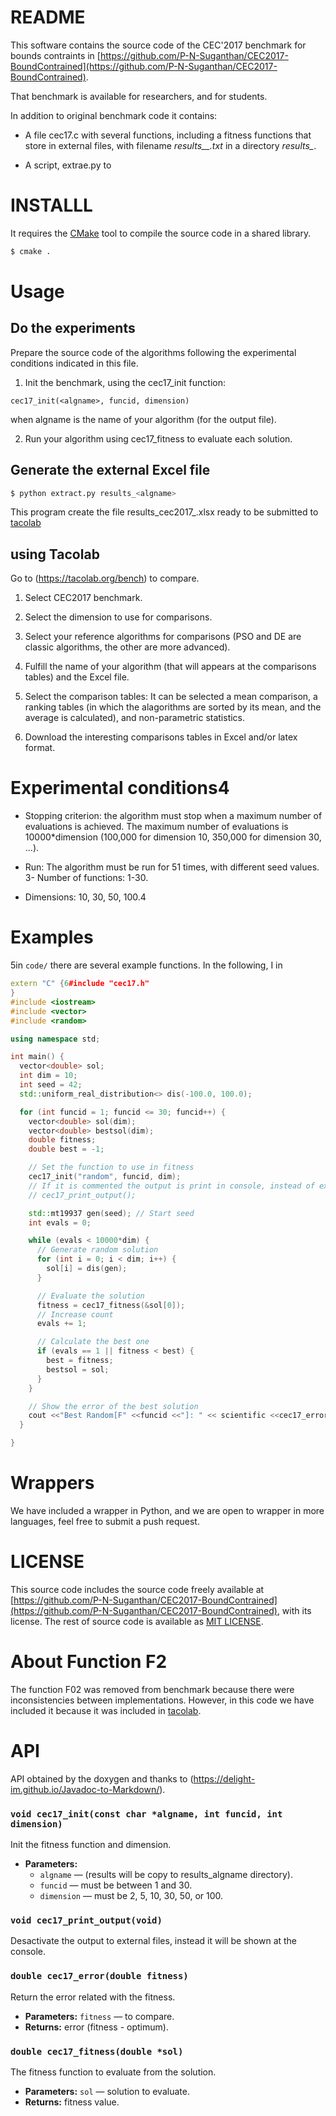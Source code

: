 # README

This software contains the source code of the CEC'2017 benchmark for bounds
contraints in 
[https://github.com/P-N-Suganthan/CEC2017-BoundContrained](https://github.com/P-N-Suganthan/CEC2017-BoundContrained). 

That benchmark is available for researchers, and for students.

In addition to original benchmark code it contains:

- A file cec17.c with several functions, including a fitness functions that
store in external files, with filename *results_<funcid>_<dimension>.txt* in a
directory *results_<algname>*.

- A script, extrae.py to 

# INSTALLL

It requires the [CMake](https://cmake.org/) tool to compile the source code in a shared library.

```sh
$ cmake .
```

# Usage

## Do the experiments

Prepare the source code of the algorithms following the experimental conditions
indicated in this file.

1. Init the benchmark, using the cec17_init function:

```cec17_init(<algname>, funcid, dimension)```

when algname is the name of your algorithm (for the output file).

2. Run your algorithm using cec17_fitness to evaluate each solution.

  
## Generate the external Excel file

```sh
$ python extract.py results_<algname>
```

This program create the file results_cec2017_<algname>.xlsx ready to be
submitted to [tacolab](https://tacolab.org/)

## using Tacolab

Go to (https://tacolab.org/bench) to compare. 

1. Select CEC2017 benchmark.

2. Select the dimension to use for comparisons.

3. Select your reference algorithms for comparisons (PSO and DE are classic
   algorithms, the other are more advanced).
   
4. Fulfill the name of your algorithm (that will appears at the
   comparisons tables) and the Excel file.

5. Select the comparison tables: It can be selected a mean comparison, a ranking
   tables (in which the alagorithms are sorted by its mean, and the average is
   calculated), and non-parametric statistics.

3. Download the interesting comparisons tables in Excel and/or latex format.

# Experimental conditions4
- Stopping criterion: the algorithm must stop when a maximum number of
  evaluations is achieved. The maximum number of evaluations is 10000*dimension
  (100,000 for dimension 10, 350,000 for dimension 30, ...).

- Run: The algorithm must be run for 51 times, with different seed values.
3- Number of functions: 1-30.

- Dimensions: 10, 30, 50, 100.4
# Examples
5in `code/` there are several example functions. In the following, I in

```c++
extern "C" {6#include "cec17.h"
}
#include <iostream>
#include <vector>
#include <random>

using namespace std;

int main() {
  vector<double> sol;
  int dim = 10;
  int seed = 42;
  std::uniform_real_distribution<> dis(-100.0, 100.0);

  for (int funcid = 1; funcid <= 30; funcid++) {
    vector<double> sol(dim);
    vector<double> bestsol(dim);
    double fitness;
    double best = -1;

    // Set the function to use in fitness
    cec17_init("random", funcid, dim);
    // If it is commented the output is print in console, instead of external files.
    // cec17_print_output();

    std::mt19937 gen(seed); // Start seed
    int evals = 0;

    while (evals < 10000*dim) {
      // Generate random solution
      for (int i = 0; i < dim; i++) {
        sol[i] = dis(gen);
      }

      // Evaluate the solution
      fitness = cec17_fitness(&sol[0]);
      // Increase count
      evals += 1;

      // Calculate the best one
      if (evals == 1 || fitness < best) {
        best = fitness;
        bestsol = sol;
      }
    }

    // Show the error of the best solution
    cout <<"Best Random[F" <<funcid <<"]: " << scientific <<cec17_error(best) <<endl;
  }

}

```

# Wrappers

We have included a wrapper in Python, and we are open to  wrapper in more
languages, feel free to submit a push  request.

# LICENSE

This source code includes the source code freely available at
[https://github.com/P-N-Suganthan/CEC2017-BoundContrained](https://github.com/P-N-Suganthan/CEC2017-BoundContrained),
with its license.
The rest of source code is available as [MIT LICENSE](https://mit-license.org/).

# About Function F2

The function F02 was removed from benchmark because there were inconsistencies
between implementations. However, in this code we have included it because it
was included in [tacolab](https://www.tacolab.org).

# API

API obtained by the doxygen and thanks to (https://delight-im.github.io/Javadoc-to-Markdown/).

### `void cec17_init(const char *algname, int funcid, int dimension)`

Init the fitness function and dimension.

 * **Parameters:**
   * `algname` — (results will be copy to results_algname directory).
   * `funcid` — must be between 1 and 30.
   * `dimension` — must be 2, 5, 10, 30, 50, or 100.

### `void cec17_print_output(void)`

Desactivate the output to external files, instead it will be shown at the console.

### `double cec17_error(double fitness)`

Return the error related with the fitness.

 * **Parameters:** `fitness` — to compare.
 * **Returns:** error (fitness - optimum).

### `double cec17_fitness(double *sol)`

The fitness function to  evaluate from the solution.

 * **Parameters:** `sol` — solution to evaluate. 
 * **Returns:** fitness value.

